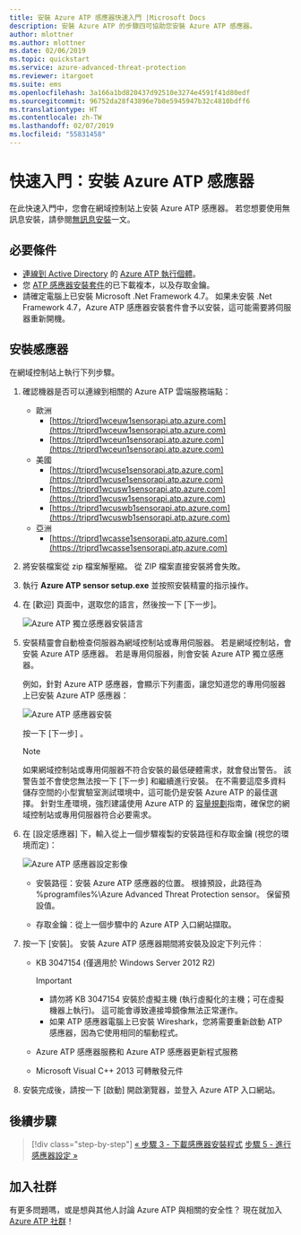 ```yaml
---
title: 安裝 Azure ATP 感應器快速入門 |Microsoft Docs
description: 安裝 Azure ATP 的步驟四可協助您安裝 Azure ATP 感應器。
author: mlottner
ms.author: mlottner
ms.date: 02/06/2019
ms.topic: quickstart
ms.service: azure-advanced-threat-protection
ms.reviewer: itargoet
ms.suite: ems
ms.openlocfilehash: 3a166a1bd820437d92510e3274e4591f41d80edf
ms.sourcegitcommit: 96752da28f43896e7b8e5945947b32c4810bdff6
ms.translationtype: HT
ms.contentlocale: zh-TW
ms.lasthandoff: 02/07/2019
ms.locfileid: "55831458"
---
```

# <a name="quickstart-install-the-azure-atp-sensor"></a>快速入門：安裝 Azure ATP 感應器

在此快速入門中，您會在網域控制站上安裝 Azure ATP 感應器。 若您想要使用無訊息安裝，請參閱[無訊息安裝](atp-silent-installation.md)一文。

## <a name="prerequisites"></a>必要條件

- [連線到 Active Directory](install-atp-step2.md) 的 [Azure ATP 執行個體](install-atp-step1.md)。
- 您 [ATP 感應器安裝套件](install-atp-step3.md)的已下載複本，以及存取金鑰。
- 請確定電腦上已安裝 Microsoft .Net Framework 4.7。 如果未安裝 .Net Framework 4.7，Azure ATP 感應器安裝套件會予以安裝，這可能需要將伺服器重新開機。

## <a name="install-the-sensor"></a>安裝感應器

在網域控制站上執行下列步驟。

1. 確認機器是否可以連線到相關的 Azure ATP 雲端服務端點：
   - 歐洲
      - [https://triprd1wceuw1sensorapi.atp.azure.com](https://triprd1wceuw1sensorapi.atp.azure.com) 
      - [https://triprd1wceun1sensorapi.atp.azure.com](https://triprd1wceun1sensorapi.atp.azure.com)
   - 美國 
      - [https://triprd1wcuse1sensorapi.atp.azure.com](https://triprd1wcuse1sensorapi.atp.azure.com)
      - [https://triprd1wcusw1sensorapi.atp.azure.com](https://triprd1wcusw1sensorapi.atp.azure.com)
      - [https://triprd1wcuswb1sensorapi.atp.azure.com](https://triprd1wcuswb1sensorapi.atp.azure.com)
   - 亞洲
      - [https://triprd1wcasse1sensorapi.atp.azure.com](https://triprd1wcasse1sensorapi.atp.azure.com)

2. 將安裝檔案從 zip 檔案解壓縮。 從 ZIP 檔案直接安裝將會失敗。

3. 執行 **Azure ATP sensor setup.exe** 並按照安裝精靈的指示操作。

4. 在 [歡迎] 頁面中，選取您的語言，然後按一下 [下一步]。

    ![Azure ATP 獨立感應器安裝語言](media/sensor-install-language.png)


5. 安裝精靈會自動檢查伺服器為網域控制站或專用伺服器。 若是網域控制站，會安裝 Azure ATP 感應器。 若是專用伺服器，則會安裝 Azure ATP 獨立感應器。
    
    例如，針對 Azure ATP 感應器，會顯示下列畫面，讓您知道您的專用伺服器上已安裝 Azure ATP 感應器：
    
    ![Azure ATP 感應器安裝](media/sensor-install-deployment-type.png)

   按一下 [下一步] 。

    > [!NOTE] 
    > 如果網域控制站或專用伺服器不符合安裝的最低硬體需求，就會發出警告。 該警告並不會使您無法按一下 [下一步] 和繼續進行安裝。 在不需要這麼多資料儲存空間的小型實驗室測試環境中，這可能仍是安裝 Azure ATP 的最佳選擇。 針對生產環境，強烈建議使用 Azure ATP 的 [容量規劃](atp-capacity-planning.md)指南，確保您的網域控制站或專用伺服器符合必要需求。

6. 在 [設定感應器] 下，輸入從上一個步驟複製的安裝路徑和存取金鑰 (視您的環境而定)：

    ![Azure ATP 感應器設定影像](media/sensor-install-config.png)

      - 安裝路徑：安裝 Azure ATP 感應器的位置。 根據預設，此路徑為 %programfiles%\Azure Advanced Threat Protection sensor。 保留預設值。

     - 存取金鑰：從上一個步驟中的 Azure ATP 入口網站擷取。
    
7. 按一下 [安裝]。 安裝 Azure ATP 感應器期間將安裝及設定下列元件︰

    - KB 3047154 (僅適用於 Windows Server 2012 R2)

        > [!IMPORTANT]
        > - 請勿將 KB 3047154 安裝於虛擬主機 (執行虛擬化的主機；可在虛擬機器上執行)。 這可能會導致連接埠鏡像無法正常運作。 
        > - 如果 ATP 感應器電腦上已安裝 Wireshark，您將需要重新啟動 ATP 感應器，因為它使用相同的驅動程式。

    - Azure ATP 感應器服務和 Azure ATP 感應器更新程式服務
    - Microsoft Visual C++ 2013 可轉散發元件

8. 安裝完成後，請按一下 [啟動] 開啟瀏覽器，並登入 Azure ATP 入口網站。

## <a name="next-steps"></a>後續步驟

> [!div class="step-by-step"]
> [« 步驟 3 - 下載感應器安裝程式](install-atp-step3.md)
> [步驟 5 - 進行感應器設定 »](install-atp-step5.md)

## <a name="join-the-community"></a>加入社群

有更多問題嗎，或是想與其他人討論 Azure ATP 與相關的安全性？ 現在就加入 [Azure ATP 社群](https://aka.ms/azureatpcommunity)！